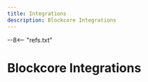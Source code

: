 ```yaml
---
title: Integrations
description: Blockcore Integrations
---
```

--8<-- "refs.txt"

# Blockcore Integrations